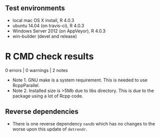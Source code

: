 

## Test environments

* local mac OS X install, R 4.0.3
* ubuntu 14.04 (on travis-ci), R 4.0.3
* Windows Server 2012 (on AppVeyor), R 4.0.3
* win-builder (devel and release)


# R CMD check results

0 errors | 0 warnings | 2 notes

* Note 1. GNU make is a system requirement. This is needed to use RcppParallel.
* Note 2. Installed size is >5Mb due to libs directory. This is due to the package using a lot of Rcpp code.


## Reverse dependencies
* There is one reverse dependency `nandb` which has no changes to the worse upon this update of `detrendr`.
